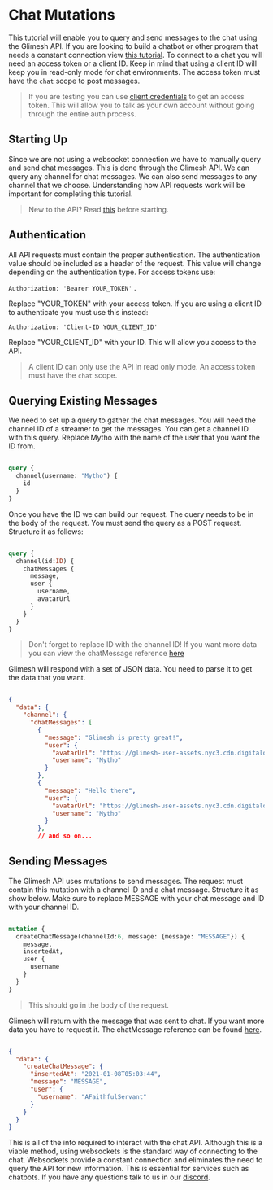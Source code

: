 # Chat Mutations

This tutorial will enable you to query and send messages to the chat using the Glimesh API. If you are looking to build a chatbot or other program that needs a constant connection view [this tutorial](/api-docs/docs/chat/websockets/). To connect to a chat you will need an access token or a client ID. Keep in mind that using a client ID will keep you in read-only mode for chat environments. The access token must have the `chat` scope to post messages.

> If you are testing you can use [client credentials](/api-docs/docs/authentication/accesstoken/clientcredentials/) to get an access token. This will allow you to talk as your own account without going through the entire auth process.

## Starting Up

Since we are not using a websocket connection we have to manually query and send chat messages. This is done through the Glimesh API. We can query any channel for chat messages. We can also send messages to any channel that we choose. Understanding how API requests work will be important for completing this tutorial.

> New to the API? Read [this](/api-docs/docs/api/query-api/basic-query/) before starting.

## Authentication

All API requests must contain the proper authentication. The authentication value should be included as a header of the request. This value will change depending on the authentication type. For access tokens use:

`Authorization: 'Bearer YOUR_TOKEN'` .

Replace "YOUR_TOKEN" with your access token. If you are using a client ID to authenticate you must use this instead:

`Authorization: 'Client-ID YOUR_CLIENT_ID'`

Replace "YOUR_CLIENT_ID" with your ID. This will allow you access to the API.

>  A client ID can only use the API in read only mode. An access token must have the `chat` scope.

## Querying Existing Messages

We need to set up a query to gather the chat messages. You will need the channel ID of a streamer to get the messages. You can get a channel ID with this query. Replace Mytho with the name of the user that you want the ID from.

```GraphQL

query {
  channel(username: "Mytho") {
    id
  }
}

```

Once you have the ID we can build our request. The query needs to be in the body of the request. You must send the query as a POST request. Structure it as follows:

```GraphQL

query {
  channel(id:ID) {
    chatMessages {
      message,
      user {
        username,
        avatarUrl
      }
    }
  }
}

```

> Don't forget to replace ID with the channel ID! If you want more data you can view the chatMessage reference [here](/api-docs/docs/reference/chat/)

Glimesh will respond with a set of JSON data. You need to parse it to get the data that you want.

```JSON

{
  "data": {
    "channel": {
      "chatMessages": [
        {
          "message": "Glimesh is pretty great!",
          "user": {
            "avatarUrl": "https://glimesh-user-assets.nyc3.cdn.digitaloceanspaces.com/uploads/avatars/Mytho.png?v=63762672056",
            "username": "Mytho"
          }
        },
        {
          "message": "Hello there",
          "user": {
            "avatarUrl": "https://glimesh-user-assets.nyc3.cdn.digitaloceanspaces.com/uploads/avatars/Mytho.png?v=63762672056",
            "username": "Mytho"
          }
        },
        // and so on...
```

## Sending Messages

The Glimesh API uses mutations to send messages. The request must contain this mutation with a channel ID and a chat message. Structure it as show below. Make sure to replace MESSAGE with your chat message and ID with your channel ID.

```GraphQL

mutation {
  createChatMessage(channelId:6, message: {message: "MESSAGE"}) {
    message,
    insertedAt,
    user {
      username
    }
  }
}

```

> This should go in the body of the request.



Glimesh will return with the message that was sent to chat. If you want more data you have to request it. The chatMessage reference can be found [here](/api-docs/docs/reference/chat/).

```JSON

{
  "data": {
    "createChatMessage": {
      "insertedAt": "2021-01-08T05:03:44",
      "message": "MESSAGE",
      "user": {
        "username": "AFaithfulServant"
      }
    }
  }
}

```

This is all of the info required to interact with the chat API. Although this is a viable method, using websockets is the standard way of connecting to the chat. Websockets provide a constant connection and eliminates the need to query the API for new information. This is essential for services such as chatbots. If you have any questions talk to us in our [discord](https://discord.gg/Glimesh).